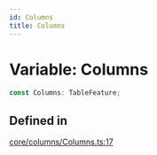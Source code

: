 ```yaml
---
id: Columns
title: Columns
---
```


# Variable: Columns

```ts
const Columns: TableFeature;
```

## Defined in

[core/columns/Columns.ts:17](https://github.com/TanStack/table/blob/main/packages/table-core/src/core/columns/Columns.ts#L17)
